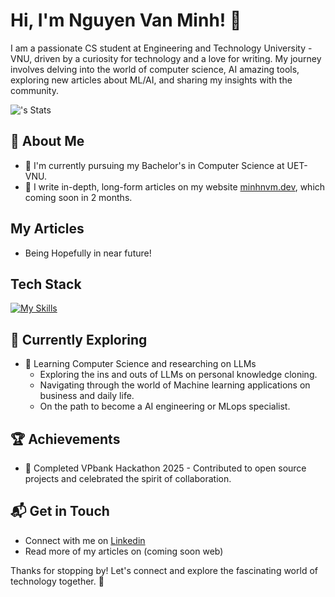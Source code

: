 # Hi, I'm Nguyen Van Minh! 👋

I am a passionate CS student at Engineering and Technology University - VNU, driven by a curiosity for technology and a love for writing. My journey involves delving into the world of computer science, AI amazing tools, exploring new articles about ML/AI, and sharing my insights with the community.

![<minhnvm2307>'s Stats](https://github-readme-stats.vercel.app/api?username=minhnvm2307&theme=vue-dark&show_icons=true&hide_border=true&count_private=true)

## 🚀 About Me

- 🔭 I'm currently pursuing my Bachelor's in Computer Science at UET-VNU.
- 📝 I write in-depth, long-form articles on my website [minhnvm.dev](https://minnvm.dev), which coming soon in 2 months.

## My Articles
- Being Hopefully in near future!


## Tech Stack
[![My Skills](https://skillicons.dev/icons?i=python,nodejs,mysql,aws,docker,tensorflow)](https://skillicons.dev)

## 🌱 Currently Exploring

- 🚀 Learning Computer Science and researching on LLMs
  - Exploring the ins and outs of LLMs on personal knowledge cloning.
  - Navigating through the world of Machine learning applications on business and daily life.
  - On the path to become a AI engineering or MLops specialist.

 ## 🏆 Achievements

- 🌟 Completed VPbank Hackathon 2025 - Contributed to open source projects and celebrated the spirit of collaboration.


## 📬 Get in Touch

- Connect with me on [Linkedin](https://linkedin.com/in/minh-nguyen-733a52322)
- Read more of my articles on (coming soon web)

Thanks for stopping by! Let's connect and explore the fascinating world of technology together. 🚀



<!--

Here are some ideas to get you started:

- 🔭 I’m currently working on ...
- 🌱 I’m currently learning ...
- 👯 I’m looking to collaborate on ...
- 🤔 I’m looking for help with ...
- 💬 Ask me about ...
- 📫 How to reach me: ...
- 😄 Pronouns: ...
- ⚡ Fun fact: ...
-->
